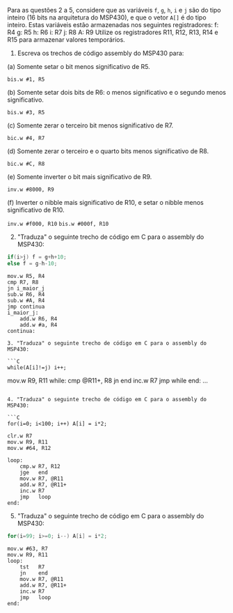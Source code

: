 Para as questões 2 a 5, considere que as variáveis `f`, `g`, `h`, `i` e `j` são do tipo inteiro (16 bits na arquitetura do MSP430), e que o vetor `A[]` é do tipo inteiro. Estas variáveis estão armazenadas nos seguintes registradores:
	f: R4
	g: R5
	h: R6
	i: R7
	j: R8
	A: R9
Utilize os registradores R11, R12, R13, R14 e R15 para armazenar valores temporários.

1. Escreva os trechos de código assembly do MSP430 para:

(a) Somente setar o bit menos significativo de R5.

`bis.w #1, R5`

(b) Somente setar dois bits de R6: o menos significativo e o segundo menos significativo.

`bis.w #3, R5`

(c) Somente zerar o terceiro bit menos significativo de R7.

`bic.w #4, R7`

(d) Somente zerar o terceiro e o quarto bits menos significativo de R8.

`bic.w #C, R8`

(e) Somente inverter o bit mais significativo de R9.

`inv.w #8000, R9`

(f) Inverter o nibble mais significativo de R10, e setar o nibble menos significativo de R10. 

`inv.w #f000, R10`
`bis.w #000f, R10`

2. "Traduza" o seguinte trecho de código em C para o assembly do MSP430:

```C
if(i>j) f = g+h+10;
else f = g-h-10;
```

```
mov.w R5, R4
cmp R7, R8
jn i_maior_j
sub.w R6, R4
sub.w #A, R4
jmp continua
i_maior_j:
    add.w R6, R4
    add.w #a, R4
continua:
    
3. "Traduza" o seguinte trecho de código em C para o assembly do MSP430:

```C
while(A[i]!=j) i++;
```

mov.w R9, R11
while:
    cmp   @R11+, R8
    jn    end
    inc.w R7
    jmp   while
end:
	...
```

4. "Traduza" o seguinte trecho de código em C para o assembly do MSP430:

```C
for(i=0; i<100; i++) A[i] = i*2;
```

```
clr.w R7
mov.w R9, R11
mov.w #64, R12

loop:
    cmp.w R7, R12
    jge   end
    mov.w R7, @R11
    add.w R7, @R11+
    inc.w R7
    jmp   loop
end:
```

5. "Traduza" o seguinte trecho de código em C para o assembly do MSP430:

```C
for(i=99; i>=0; i--) A[i] = i*2;
```

```
mov.w #63, R7
mov.w R9, R11
loop:
    tst   R7
    jn    end
    mov.w R7, @R11
    add.w R7, @R11+
    inc.w R7
    jmp   loop
end:
```

